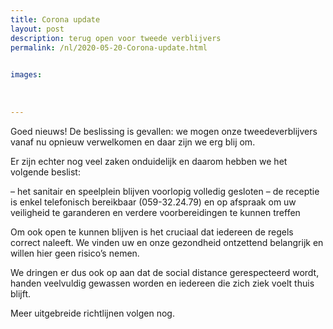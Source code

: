 ```yaml
---
title: Corona update
layout: post
description: terug open voor tweede verblijvers
permalink: /nl/2020-05-20-Corona-update.html

    
images: 
    
    
    
---
```


Goed nieuws!
De beslissing is gevallen: we mogen onze tweedeverblijvers vanaf nu opnieuw verwelkomen en daar zijn we erg blij om.

Er zijn echter nog veel zaken onduidelijk en daarom hebben we het volgende beslist:

– het sanitair en speelplein blijven voorlopig volledig gesloten
– de receptie is enkel telefonisch bereikbaar (059-32.24.79) en op afspraak om uw veiligheid te garanderen en verdere voorbereidingen te kunnen treffen


Om ook open te kunnen blijven is het cruciaal dat iedereen de regels correct naleeft. We vinden uw en onze gezondheid ontzettend belangrijk en willen hier geen risico’s nemen. 

We dringen er dus ook op aan dat de social distance gerespecteerd wordt, handen veelvuldig gewassen worden en iedereen die zich ziek voelt thuis blijft.

Meer uitgebreide richtlijnen volgen nog.